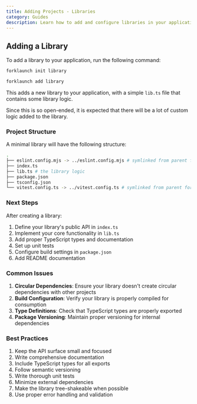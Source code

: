 ```yaml
---
title: Adding Projects - Libraries
category: Guides
description: Learn how to add and configure libraries in your application.
---
```


## Adding a Library

To add a library to your application, run the following command:

<CodeTabs type="instantiate">
  <Tab title="init">

  ```bash
  forklaunch init library
  ```

  </Tab>
  <Tab title="add">

  ```bash
  forklaunch add library
  ```
  
  </Tab>
</CodeTabs>

This adds a new library to your application, with a simple `lib.ts` file that contains some library logic.

Since this is so open-ended, it is expected that there will be a lot of custom logic added to the library.

### Project Structure

A minimal library will have the following structure:

```bash
.
├── eslint.config.mjs -> ../eslint.config.mjs # symlinked from parent for consistency
├── index.ts
├── lib.ts # the library logic
├── package.json
├── tsconfig.json
└── vitest.config.ts -> ../vitest.config.ts # symlinked from parent for consistency
```

### Next Steps

After creating a library:
1. Define your library's public API in `index.ts`
2. Implement your core functionality in `lib.ts`
3. Add proper TypeScript types and documentation
4. Set up unit tests
5. Configure build settings in `package.json`
6. Add README documentation

### Common Issues

1. **Circular Dependencies**: Ensure your library doesn't create circular dependencies with other projects
2. **Build Configuration**: Verify your library is properly compiled for consumption
3. **Type Definitions**: Check that TypeScript types are properly exported
4. **Package Versioning**: Maintain proper versioning for internal dependencies

### Best Practices

1. Keep the API surface small and focused
2. Write comprehensive documentation
3. Include TypeScript types for all exports
4. Follow semantic versioning
5. Write thorough unit tests
6. Minimize external dependencies
7. Make the library tree-shakeable when possible
8. Use proper error handling and validation

